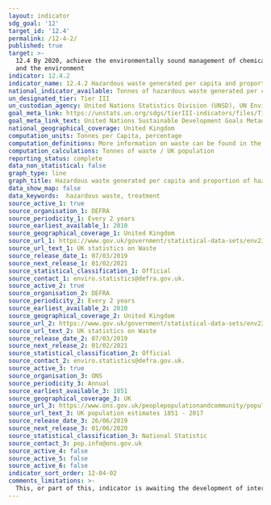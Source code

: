 ```yaml
---
layout: indicator
sdg_goal: '12'
target_id: '12.4'
permalink: /12-4-2/
published: true
target: >-
  12.4 By 2020, achieve the environmentally sound management of chemicals and all wastes throughout their life cycle, in accordance with agreed international frameworks, and significantly reduce their release to air, water and soil in order to minimize their adverse impacts on human health
  and the environment
indicator: 12.4.2
indicator_name: 12.4.2 Hazardous waste generated per capita and proportion of hazardous waste treated, by type of treatment
national_indicator_available: Tonnes of hazardous waste generated per capita and proportion of hazardous waste treated, by type of treatment 
un_designated_tier: Tier III
un_custodian_agency: United Nations Statistics Division (UNSD), UN Environment (UNEP)
goal_meta_link: https://unstats.un.org/sdgs/tierIII-indicators/files/Tier3-12-04-02.pdf
goal_meta_link_text: United Nations Sustainable Development Goals Metadata (PDF 4.0 MB)
national_geographical_coverage: United Kingdom
computation_units: Tonnes per Capita, percentage
computation_definitions: More information on waste can be found in the Eurostat publication <a href="https://ec.europa.eu/eurostat/documents/3859598/5915865/KS-RA-10-011-EN.PDF/39cda22f-3449-4cf6-98a6-280193bf770c">'Manual on Waste Statistics'</a>.
computation_calculations: Tonnes of waste / UK population 
reporting_status: complete 
data_non_statistical: false
graph_type: line
graph_title: Hazardous waste generated per capita and proportion of hazardous waste treated, by type of treatment 
data_show_map: false
data_keywords:  hazardous waste, treatment 
source_active_1: true
source_organisation_1: DEFRA 
source_periodicity_1: Every 2 years 
source_earliest_available_1: 2010
source_geographical_coverage_1: United Kingdom
source_url_1: https://www.gov.uk/government/statistical-data-sets/env23-uk-waste-data-and-management#history
source_url_text_1: UK statistics on Waste 
source_release_date_1: 07/03/2019
source_next_release_1: 01/02/2021
source_statistical_classification_1: Official
source_contact_1: enviro.statistics@defra.gov.uk.
source_active_2: true
source_organisation_2: DEFRA 
source_periodicity_2: Every 2 years 
source_earliest_available_2: 2010
source_geographical_coverage_2: United Kingdom
source_url_2: https://www.gov.uk/government/statistical-data-sets/env23-uk-waste-data-and-management#history
source_url_text_2: UK statistics on Waste 
source_release_date_2: 07/03/2019
source_next_release_2: 01/02/2021
source_statistical_classification_2: Official
source_contact_2: enviro.statistics@defra.gov.uk.
source_active_3: true
source_organisation_3: ONS
source_periodicity_3: Annual
source_earliest_available_3: 1851
source_geographical_coverage_3: UK
source_url_3: https://www.ons.gov.uk/peoplepopulationandcommunity/populationandmigration/populationestimates/datasets/populationestimatesforukenglandandwalesscotlandandnorthernireland
source_url_text_3: UK population estimates 1851 - 2017 
source_release_date_3: 26/06/2019
source_next_release_3: 01/06/2020
source_statistical_classification_3: National Statistic 
source_contact_3: pop.info@ons.gov.uk
source_active_4: false
source_active_5: false
source_active_6: false
indicator_sort_order: 12-04-02
comments_limitations: >-
  This, or part of this, indicator is awaiting the development of internationally established methodology and standards (classified by the UN as tier 3). Data follows the UN specification for this indicator. This indicator has been identified in collaboration with topic experts.
---
```

